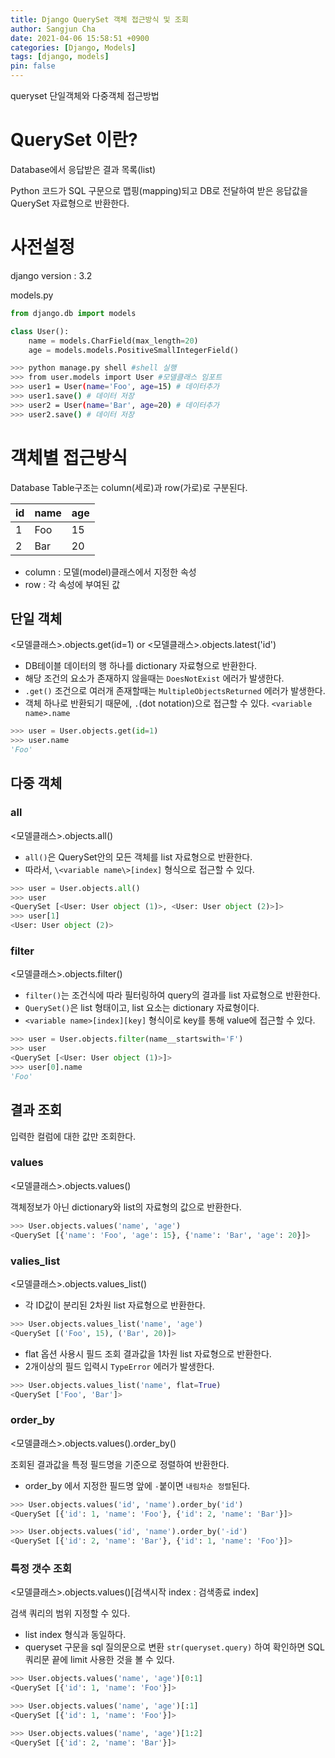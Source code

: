 ```yaml
---
title: Django QuerySet 객체 접근방식 및 조회
author: Sangjun Cha
date: 2021-04-06 15:58:51 +0900
categories: [Django, Models]
tags: [django, models]
pin: false
---
```


queryset 단일객체와 다중객체 접근방법

# QuerySet 이란?

Database에서 응답받은 결과 목록(list)

Python 코드가 SQL 구문으로 맵핑(mapping)되고 DB로 전달하여 받은 응답값을 QuerySet 자료형으로 반환한다.

# 사전설정

django version : 3.2

models.py
```python
from django.db import models

class User():
    name = models.CharField(max_length=20)
    age = models.models.PositiveSmallIntegerField()
```

```bash
>>> python manage.py shell #shell 실행
>>> from user.models import User #모델클래스 임포트
>>> user1 = User(name='Foo', age=15) # 데이터추가
>>> user1.save() # 데이터 저장
>>> user2 = User(name='Bar', age=20) # 데이터추가
>>> user2.save() # 데이터 저장
```

# 객체별 접근방식
Database Table구조는 column(세로)과 row(가로)로 구분된다.

|id|name|age|
|---|---|---|
|1|Foo|15|
|2|Bar|20|

- column : 모델(model)클래스에서 지정한 속성
- row : 각 속성에 부여된 값

## 단일 객체

\<모델클래스\>.objects.get(id=1) or \<모델클래스\>.objects.latest('id')

- DB테이블 데이터의 행 하나를 dictionary 자료형으로 반환한다.
- 해당 조건의 요소가 존재하지 않을때는 `DoesNotExist` 에러가 발생한다. 
- `.get()` 조건으로 여러개 존재할때는 `MultipleObjectsReturned` 에러가 발생한다.
- 객체 하나로 반환되기 때문에, `.`(dot notation)으로 접근할 수 있다. `<variable name>.name`

```python
>>> user = User.objects.get(id=1)
>>> user.name
'Foo'
```

## 다중 객체

### all

\<모델클래스\>.objects.all()

- `all()`은 QuerySet안의 모든 객체를 list 자료형으로 반환한다.
- 따라서, `\<variable name\>[index]` 형식으로 접근할 수 있다.

```python
>>> user = User.objects.all()
>>> user
<QuerySet [<User: User object (1)>, <User: User object (2)>]>
>>> user[1]
<User: User object (2)>
```

### filter

 \<모델클래스\>.objects.filter()

- `filter()`는 조건식에 따라 필터링하여 query의 결과를 list 자료형으로 반환한다.
- `QuerySet()`은 list 형태이고, list 요소는 dictionary 자료형이다.
- `<variable name>[index][key]` 형식이로 key를 통해 value에 접근할 수 있다.

```python
>>> user = User.objects.filter(name__startswith='F')
>>> user
<QuerySet [<User: User object (1)>]>
>>> user[0].name
'Foo'
```

## 결과 조회

입력한 컬럼에 대한 값만 조회한다. 

### values

\<모델클래스\>.objects.values()

객체정보가 아닌 dictionary와 list의 자료형의 값으로 반환한다.

```python
>>> User.objects.values('name', 'age')
<QuerySet [{'name': 'Foo', 'age': 15}, {'name': 'Bar', 'age': 20}]>
```

### valies_list

\<모델클래스\>.objects.values_list()

- 각 ID값이 분리된 2차원 list 자료형으로 반환한다.

```python
>>> User.objects.values_list('name', 'age')
<QuerySet [('Foo', 15), ('Bar', 20)]>
```

- flat 옵션 사용시 필드 조회 결과값을 1차원 list 자료형으로 반환한다.
- 2개이상의 필드 입력시 `TypeError` 에러가 발생한다.

```python
>>> User.objects.values_list('name', flat=True)
<QuerySet ['Foo', 'Bar']>
```

### order_by

\<모델클래스\>.objects.values().order_by()

조회된 결과값을 특정 필드명을 기준으로 정렬하여 반환한다.

- order_by 에서 지정한 필드명 앞에 `-`붙이면 `내림차순 정렬`된다.

```python
>>> User.objects.values('id', 'name').order_by('id')
<QuerySet [{'id': 1, 'name': 'Foo'}, {'id': 2, 'name': 'Bar'}]>

>>> User.objects.values('id', 'name').order_by('-id')
<QuerySet [{'id': 2, 'name': 'Bar'}, {'id': 1, 'name': 'Foo'}]>
```

### 특정 갯수 조회

\<모델클래스\>.objects.values()[검색시작 index : 검색종료 index]

검색 쿼리의 범위 지정할 수 있다.

- list index 형식과 동일하다.
- queryset 구문을 sql 질의문으로 변환 `str(queryset.query)` 하여 확인하면 SQL 쿼리문 끝에 limit 사용한 것을 볼 수 있다.

```python
>>> User.objects.values('name', 'age')[0:1]
<QuerySet [{'id': 1, 'name': 'Foo'}]>

>>> User.objects.values('name', 'age')[:1]
<QuerySet [{'id': 1, 'name': 'Foo'}]>

>>> User.objects.values('name', 'age')[1:2]
<QuerySet [{'id': 2, 'name': 'Bar'}]>
```
